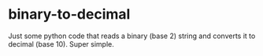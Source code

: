 # binary-to-decimal

Just some python code that reads a binary (base 2) string and converts it to decimal (base 10).
Super simple.
